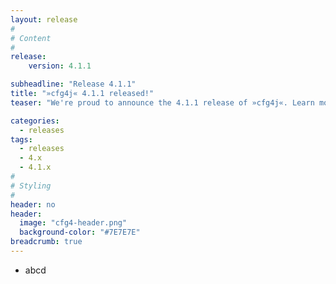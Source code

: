 ```yaml
---
layout: release
#
# Content
#
release:
    version: 4.1.1

subheadline: "Release 4.1.1"
title: "»cfg4j« 4.1.1 released!"
teaser: "We're proud to announce the 4.1.1 release of »cfg4j«. Learn more about new features in this article."

categories:
  - releases
tags:
  - releases
  - 4.x
  - 4.1.x
#
# Styling
#
header: no
header:
  image: "cfg4-header.png"
  background-color: "#7E7E7E"
breadcrumb: true
---
```


* abcd
